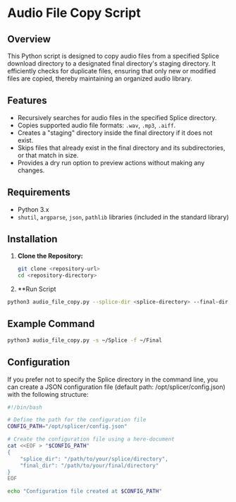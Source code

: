 # Audio File Copy Script

## Overview

This Python script is designed to copy audio files from a specified Splice download directory to a designated final directory's staging directory. It efficiently checks for duplicate files, ensuring that only new or modified files are copied, thereby maintaining an organized audio library.

## Features

- Recursively searches for audio files in the specified Splice directory.
- Copies supported audio file formats: `.wav`, `.mp3`, `.aiff`.
- Creates a "staging" directory inside the final directory if it does not exist.
- Skips files that already exist in the final directory and its subdirectories, or that match in size.
- Provides a dry run option to preview actions without making any changes.

## Requirements

- Python 3.x
- `shutil`, `argparse`, `json`, `pathlib` libraries (included in the standard library)

## Installation

1. **Clone the Repository:**
   ```bash
   git clone <repository-url>
   cd <repository-directory>
   ```
1. **Run Script
  ```bash
  python3 audio_file_copy.py --splice-dir <splice-directory> --final-dir <final-directory> [--config <config-path>] [--dryrun]
  ```

## Example Command

  ```bash
  python3 audio_file_copy.py -s ~/Splice -f ~/Final
  ```

## Configuration

If you prefer not to specify the Splice directory in the command line, you can create a JSON configuration file (default path: /opt/splicer/config.json) with the following structure:

  ```bash
  #!/bin/bash

  # Define the path for the configuration file
  CONFIG_PATH="/opt/splicer/config.json"

  # Create the configuration file using a here-document
  cat <<EOF > "$CONFIG_PATH"
  {
      "splice_dir": "/path/to/your/splice/directory",
      "final_dir": "/path/to/your/final/directory"
  }
  EOF

  echo "Configuration file created at $CONFIG_PATH"
  ```